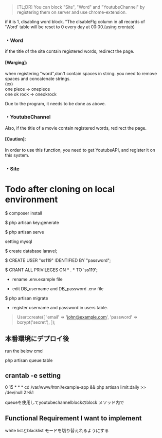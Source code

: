 >[TL;DR]
You can block "Site", "Word" and "YoutubeChannel" by registering them on server and use chrome-extension.


if it is 1, disabling word block.
"The disableFlg column in all records of 'Word' table will be reset to 0 every day at 00:00.(using crontab)



### ・Word
if the title of the site contain registered words, redirect the page.

#### **[Warging]**:
when registering "word",don't contain spaces in string.
you need to remove spaces and concatenate strings.<br />
(ex)<br />
one piece -> onepiece <br />
one ok rock -> oneokrock

Due to the program, it needs to be done as above.

### ・YoutubeChannel

Also, if the title of a movie contain registered words, redirect the page.

#### **[Caution]**:
In order to use this function, you need to get YoutubeAPI, and register it on this system.

### ・Site

# Todo after cloning on local environment
$ composer install

$ php artisan key:generate

$ php artisan serve

 setting mysql

$ create database laravel;

$ CREATE USER "ss119" IDENTIFIED BY "password";

$ GRANT ALL PRIVILEGES ON * . * TO 'ss119';

- rename .env.example file

- edit DB_username and DB_password .env file 

$ php artisan migrate

- register username and password in users table.
> User::create([
    'email' => 'john@example.com',
    'password' => bcrypt('secret'),
]);


## 本番環境にデプロイ後

run the below cmd

php artisan queue:table


## crantab -e setting
0 15 * * * cd /var/www/html/example-app && php artisan limit:daily >> /dev/null 2>&1

queueを使用してyoutubechannelblockのblock メソッド内で　

## Functional Requirement I want to implement

white listとblacklist モードを切り替えれるようにする







